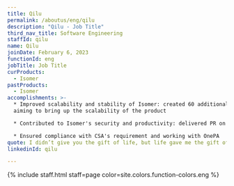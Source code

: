 ```yaml
---
title: Qilu
permalink: /aboutus/eng/qilu
description: "Qilu - Job Title"
third_nav_title: Software Engineering
staffId: qilu
name: Qilu
joinDate: February 6, 2023
functionId: eng
jobTitle: Job Title
curProducts:
  - Isomer
pastProducts:
  - Isomer
accomplishments: >-
  * Improved scalability and stability of Isomer: created 60 additional tokens
  aiming to bring up the scalability of the product

  * Contributed to Isomer's security and productivity: delivered PR on integrating with CloudMersive API for virus scanning when uploading files by users

  * Ensured compliance with CSA's requirement and working with OnePA
quote: I didn’t give you the gift of life, but life gave me the gift of you.
linkedinId: qilu

---
```


{% include staff.html staff=page color=site.colors.function-colors.eng %}
